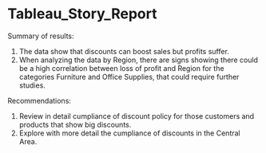 # Tableau_Story_Report

Summary of results:

1. The data show that discounts can boost sales but profits  suffer.
2. When analyzing the data by Region, there are signs showing there could be a high correlation between loss of profit and Region for the categories Furniture and Office Supplies, that could require further studies.

Recommendations:

1. Review in detail cumpliance of discount policy for those customers and products that show big discounts.
2. Explore with more detail the cumpliance of discounts in the Central Area.
